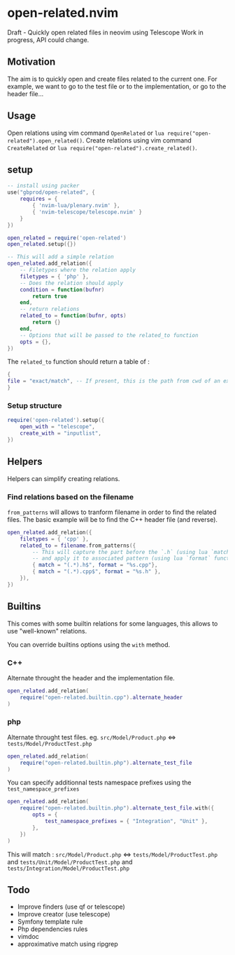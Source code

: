 # open-related.nvim
Draft - Quickly open related files in neovim using Telescope
Work in progress, API could change.

## Motivation

The aim is to quickly open and create files related to the current one. For example, we
want to go to the test file or to the implementation, or go to the header file...

## Usage

Open relations using vim command `OpenRelated` or `lua require("open-related").open_related()`.
Create relations using vim command `CreateRelated` or `lua require("open-related").create_related()`.

## setup

```lua
-- install using packer
use("gbprod/open-related", {
    requires = { 
        { 'nvim-lua/plenary.nvim' }, 
        { 'nvim-telescope/telescope.nvim' } 
    }
})

open_related = require('open-related')
open_related.setup({})

-- This will add a simple relation
open_related.add_relation({
    -- Filetypes where the relation apply
    filetypes = { 'php' },
    -- Does the relation should apply
    condition = function(bufnr)
        return true
    end,
    -- return relations
    related_to = function(bufnr, opts)
        return {}
    end,
    -- Options that will be passed to the related_to function
    opts = {},
})
```
The `related_to` function should return a table of : 

```lua
{
file = "exact/match", -- If present, this is the path from cwd of an expected relation
}
```

### Setup structure

```lua
require('open-related').setup({
    open_with = "telescope",
    create_with = "inputlist",
})
```

## Helpers

Helpers can simplify creating relations.

### Find relations based on the filename

`from_patterns` will allows to tranform filename in order to find the related files.
The basic example will be to find the C++ header file (and reverse).

```lua
open_related.add_relation({
    filetypes = { 'cpp' },
    related_to = filename.from_patterns({
        -- This will capture the part before the `.h` (using lua `match` function) 
        -- and apply it to associated pattern (using lua `format` function)
        { match = "(.*).h$", format = "%s.cpp"},
        { match = "(.*).cpp$", format = "%s.h" },
    }),
})
```

## Builtins

This comes with some builtin relations for some languages, this allows to use "well-known" relations.

You can override builtins options using the `with` method.

### C++

Alternate throught the header and the implementation file.

```lua
open_related.add_relation(
    require("open-related.builtin.cpp").alternate_header
)
```

### php

Alternate throught test files.
eg. `src/Model/Product.php` <=> `tests/Model/ProductTest.php` 

```lua
open_related.add_relation(
    require("open-related.builtin.php").alternate_test_file
)
```

You can specify additionnal tests namespace prefixes using the `test_namespace_prefixes`
```lua
open_related.add_relation(
    require("open-related.builtin.php").alternate_test_file.with({
        opts = {
            test_namespace_prefixes = { "Integration", "Unit" },
        },
    })
)
```
This will match : `src/Model/Product.php` <=> `tests/Model/ProductTest.php` and `tests/Unit/Model/ProductTest.php` and `tests/Integration/Model/ProductTest.php` 

## Todo

 - Improve finders (use qf or telescope)
 - Improve creator (use telescope)
 - Symfony template rule
 - Php dependencies rules
 - vimdoc
 - approximative match using ripgrep
